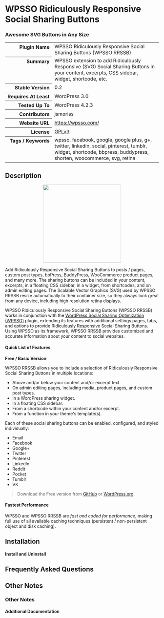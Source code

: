 <h1>WPSSO Ridiculously Responsive Social Sharing Buttons</h1><h3>Awesome SVG Buttons in Any Size</h3>

<table>
<tr><th align="right" valign="top" nowrap>Plugin Name</th><td>WPSSO Ridiculously Responsive Social Sharing Buttons (WPSSO RRSSB)</td></tr>
<tr><th align="right" valign="top" nowrap>Summary</th><td>WPSSO extension to add Ridiculously Responsive (SVG) Social Sharing Buttons in your content, excerpts, CSS sidebar, widget, shortcode, etc.</td></tr>
<tr><th align="right" valign="top" nowrap>Stable Version</th><td>0.2</td></tr>
<tr><th align="right" valign="top" nowrap>Requires At Least</th><td>WordPress 3.0</td></tr>
<tr><th align="right" valign="top" nowrap>Tested Up To</th><td>WordPress 4.2.3</td></tr>
<tr><th align="right" valign="top" nowrap>Contributors</th><td>jsmoriss</td></tr>
<tr><th align="right" valign="top" nowrap>Website URL</th><td><a href="https://wpsso.com/">https://wpsso.com/</a></td></tr>
<tr><th align="right" valign="top" nowrap>License</th><td><a href="http://www.gnu.org/licenses/gpl.txt">GPLv3</a></td></tr>
<tr><th align="right" valign="top" nowrap>Tags / Keywords</th><td>wpsso, facebook, google, google plus, g+, twitter, linkedin, social, pinterest, tumblr, widget, shortcode, bbpress, buddypress, shorten, woocommerce, svg, retina</td></tr>
</table>

<h2>Description</h2>

<p align="center"><img src="https://surniaulula.github.io/wpsso-rrssb/assets/icon-256x256.png" width="256" height="256" /></p><p>Add Ridiculously Responsive Social Sharing Buttons to posts / pages, custom post types, bbPress, BuddyPress, WooCommerce product pages, and many more. The sharing buttons can be included in your content, excerpts, in a floating CSS sidebar, in a widget, from shortcodes, and on admin editing pages. The Scalable Vector Graphics (SVG) used by WPSSO RRSSB resize automatically to their container size, so they always look great from any device, including high resolution retina displays.</p>

<p>WPSSO Ridiculously Responsive Social Sharing Buttons (WPSSO RRSSB) works in conjunction with the <a href="https://wordpress.org/plugins/wpsso/">WordPress Social Sharing Optimization (WPSSO)</a> plugin, extending its features with additional settings pages, tabs, and options to provide Ridiculously Responsive Social Sharing Buttons. Using WPSSO as its framework, WPSSO RRSSB provides customized and accurate information about your content to social websites.</p>

<h4>Quick List of Features</h4>

<p><strong>Free / Basic Version</strong></p>

<p>WPSSO RRSSB allows you to include a selection of Ridiculously Responsive Social Sharing Buttons in multiple locations:</p>

<ul>
<li>Above and/or below your content and/or excerpt text.</li>
<li>On admin editing pages, including media, product pages, and custom post types.</li>
<li>In a WordPress sharing widget.</li>
<li>In a floating CSS sidebar.</li>
<li>From a shortcode within your content and/or excerpt.</li>
<li>From a function in your theme's template(s).</li>
</ul>

<p>Each of these social sharing buttons can be enabled, configured, and styled individually:</p>

<ul>
<li>Email</li>
<li>Facebook</li>
<li>Google+</li>
<li>Twitter</li>
<li>Pinterest</li>
<li>LinkedIn</li>
<li>Reddit</li>
<li>Pocket</li>
<li>Tumblr</li>
<li>VK</li>
</ul>

<blockquote>
<p>Download the Free version from <a href="http://surniaulula.github.io/wpsso-rrssb/">GitHub</a> or <a href="https://wordpress.org/plugins/wpsso-rrssb/">WordPress.org</a>.</p>
</blockquote>

<h4>Fastest Performance</h4>

<p>WPSSO and WPSSO RRSSB are <em>fast and coded for performance</em>, making full use of all available caching techniques (persistent / non-persistent object and disk caching).</p>


<h2>Installation</h2>

<h4>Install and Uninstall</h4>


<h2>Frequently Asked Questions</h2>




<h2>Other Notes</h2>

<h3>Other Notes</h3>
<h4>Additional Documentation</h4>

